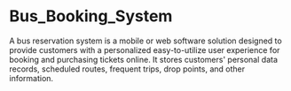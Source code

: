 # Bus_Booking_System
A bus reservation system is a mobile or web software solution designed to provide customers with a personalized easy-to-utilize user experience for booking and purchasing tickets online. It stores customers' personal data records, scheduled routes, frequent trips, drop points, and other information.
